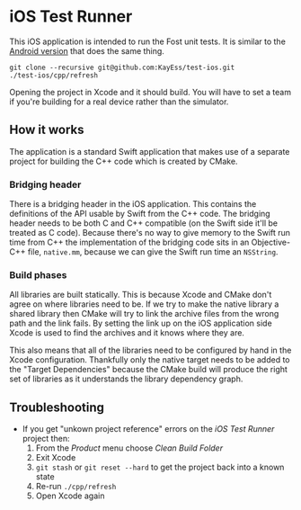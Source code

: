 # iOS Test Runner

This iOS application is intended to run the Fost unit tests. It is similar to the [Android version](https://github.com/KayEss/test-android) that does the same thing.


    git clone --recursive git@github.com:KayEss/test-ios.git
    ./test-ios/cpp/refresh

Opening the project in Xcode and it should build. You will have to set a team if you're building for a real device rather than the simulator.


## How it works

The application is a standard Swift application that makes use of a separate project for building the C++ code which is created by CMake.


### Bridging header

There is a bridging header in the iOS application. This contains the definitions of the API usable by Swift from the C++ code. The bridging header needs to be both C and C++ compatible (on the Swift side it'll be treated as C code). Because there's no way to give memory to the Swift run time from C++ the implementation of the bridging code sits in an Objective-C++ file, `native.mm`, because we can give the Swift run time an `NSString`.


### Build phases

All libraries are built statically. This is because Xcode and CMake don't agree on where libraries need to be. If we try to make the native library a shared library then CMake will try to link the archive files from the wrong path and the link fails. By setting the link up on the iOS application side Xcode is used to find the archives and it knows where they are.

This also means that all of the libraries need to be configured by hand in the Xcode configuration. Thankfully only the native target needs to be added to the "Target Dependencies" because the CMake build will produce the right set of libraries as it understands the library dependency graph.


## Troubleshooting

* If you get "unkown project reference" errors on the _iOS Test Runner_ project then:
    1. From the _Product_ menu choose _Clean Build Folder_
    2. Exit Xcode
    3. `git stash` or `git reset --hard` to get the project back into a known state
    4. Re-run `./cpp/refresh`
    5. Open Xcode again
